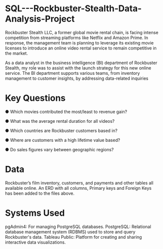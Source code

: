 # SQL---Rockbuster-Stealth-Data-Analysis-Project
Rockbuster Stealth LLC, a former global movie rental chain, is facing intense competition from streaming platforms like Netflix and Amazon Prime. In response, the management team is planning to leverage its existing movie licenses to introduce an online video rental service to remain competitive in the market.

As a data analyst in the business intelligence (BI) department of Rockbuster Stealth, my role was to assist with the launch strategy for this new online service. The BI department supports various teams, from inventory management to customer insights, by addressing data-related inquiries

# Key Questions

● Which movies contributed the most/least to revenue gain?

● What was the average rental duration for all videos?

● Which countries are Rockbuster customers based in?

● Where are customers with a high lifetime value based?

● Do sales figures vary between geographic regions?

# Data

Rockbuster’s film inventory, customers, and payments and other tables all available online. An ERD with all columns, Primary keys and Foreign Keys has been added to the files above.

# Systems Used

pgAdmin4: For managing PostgreSQL databases.
PostgreSQL: Relational database management system (RDBMS) used to store and query Rockbuster's data.
Tableau Public: Platform for creating and sharing interactive data visualizations.
